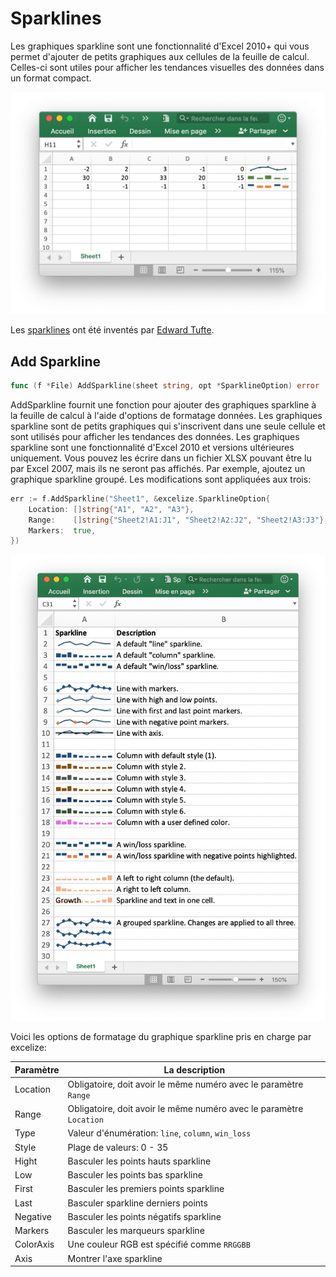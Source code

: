 # Sparklines

Les graphiques sparkline sont une fonctionnalité d'Excel 2010+ qui vous permet d'ajouter de petits graphiques aux cellules de la feuille de calcul. Celles-ci sont utiles pour afficher les tendances visuelles des données dans un format compact.

<p align="center"><img width="612" src="./images/sparkline_01.png" alt="create sparkline with excelize using Go"></p>

Les [sparklines](https://en.wikipedia.org/wiki/Sparklines) ont été inventés par [Edward Tufte](https://en.wikipedia.org/wiki/Edward_Tufte).

## Add Sparkline

```go
func (f *File) AddSparkline(sheet string, opt *SparklineOption) error
```

AddSparkline fournit une fonction pour ajouter des graphiques sparkline à la feuille de calcul à l'aide d'options de formatage données. Les graphiques sparkline sont de petits graphiques qui s'inscrivent dans une seule cellule et sont utilisés pour afficher les tendances des données. Les graphiques sparkline sont une fonctionnalité d'Excel 2010 et versions ultérieures uniquement. Vous pouvez les écrire dans un fichier XLSX pouvant être lu par Excel 2007, mais ils ne seront pas affichés. Par exemple, ajoutez un graphique sparkline groupé. Les modifications sont appliquées aux trois:

```go
err := f.AddSparkline("Sheet1", &excelize.SparklineOption{
    Location: []string{"A1", "A2", "A3"},
    Range:    []string{"Sheet2!A1:J1", "Sheet2!A2:J2", "Sheet2!A3:J3"},
    Markers:  true,
})
```

<p align="center"><img width="651" src="./images/sparkline_02.png" alt="create sparkline with excelize using Go"></p>

Voici les options de formatage du graphique sparkline pris en charge par excelize:

Paramètre | La description
---|---
Location  | Obligatoire, doit avoir le même numéro avec le paramètre `Range`
Range     | Obligatoire, doit avoir le même numéro avec le paramètre `Location`
Type      | Valeur d'énumération: `line`, `column`, `win_loss`
Style     | Plage de valeurs: 0 - 35
Hight     | Basculer les points hauts sparkline
Low       | Basculer les points bas sparkline
First     | Basculer les premiers points sparkline
Last      | Basculer sparkline derniers points
Negative  | Basculer les points négatifs sparkline
Markers   | Basculer les marqueurs sparkline
ColorAxis | Une couleur RGB est spécifié comme `RRGGBB`
Axis      | Montrer l'axe sparkline

